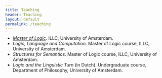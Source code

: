 ```yaml
---
title: Teaching
header: Teaching
layout: default
permalink: /teaching
---
```


- _[Master of Logic](https://msclogic.illc.uva.nl)_. ILLC, University of Amsterdam.
- _Logic, Language and Computation_. Master of Logic course, ILLC, University of Amsterdam.
- _Structures for Semantics_. Master of Logic course, ILLC, University of Amsterdam.
- _Logic and the Linguistic Turn_ (in Dutch). Undergraduate course, Department of Philosophy, University of Amsterdam.


